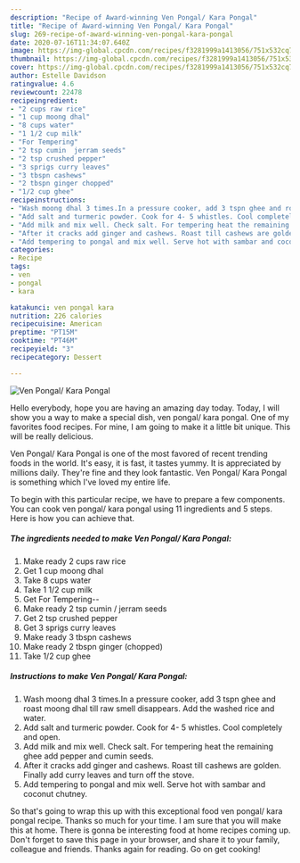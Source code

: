 ```yaml
---
description: "Recipe of Award-winning Ven Pongal/ Kara Pongal"
title: "Recipe of Award-winning Ven Pongal/ Kara Pongal"
slug: 269-recipe-of-award-winning-ven-pongal-kara-pongal
date: 2020-07-16T11:34:07.640Z
image: https://img-global.cpcdn.com/recipes/f3281999a1413056/751x532cq70/ven-pongal-kara-pongal-recipe-main-photo.jpg
thumbnail: https://img-global.cpcdn.com/recipes/f3281999a1413056/751x532cq70/ven-pongal-kara-pongal-recipe-main-photo.jpg
cover: https://img-global.cpcdn.com/recipes/f3281999a1413056/751x532cq70/ven-pongal-kara-pongal-recipe-main-photo.jpg
author: Estelle Davidson
ratingvalue: 4.6
reviewcount: 22478
recipeingredient:
- "2 cups raw rice"
- "1 cup moong dhal"
- "8 cups water"
- "1 1/2 cup milk"
- "For Tempering"
- "2 tsp cumin  jerram seeds"
- "2 tsp crushed pepper"
- "3 sprigs curry leaves"
- "3 tbspn cashews"
- "2 tbspn ginger chopped"
- "1/2 cup ghee"
recipeinstructions:
- "Wash moong dhal 3 times.In a pressure cooker, add 3 tspn ghee and roast moong dhal till raw smell disappears. Add the washed rice and water."
- "Add salt and turmeric powder. Cook for 4- 5 whistles. Cool completely and open."
- "Add milk and mix well. Check salt. For tempering heat the remaining ghee add pepper and cumin seeds."
- "After it cracks add ginger and cashews. Roast till cashews are golden. Finally add curry leaves and turn off the stove."
- "Add tempering to pongal and mix well. Serve hot with sambar and coconut chutney."
categories:
- Recipe
tags:
- ven
- pongal
- kara

katakunci: ven pongal kara 
nutrition: 226 calories
recipecuisine: American
preptime: "PT15M"
cooktime: "PT46M"
recipeyield: "3"
recipecategory: Dessert

---
```



![Ven Pongal/ Kara Pongal](https://img-global.cpcdn.com/recipes/f3281999a1413056/751x532cq70/ven-pongal-kara-pongal-recipe-main-photo.jpg)

Hello everybody, hope you are having an amazing day today. Today, I will show you a way to make a special dish, ven pongal/ kara pongal. One of my favorites food recipes. For mine, I am going to make it a little bit unique. This will be really delicious.

Ven Pongal/ Kara Pongal is one of the most favored of recent trending foods in the world. It's easy, it is fast, it tastes yummy. It is appreciated by millions daily. They're fine and they look fantastic. Ven Pongal/ Kara Pongal is something which I've loved my entire life.




To begin with this particular recipe, we have to prepare a few components. You can cook ven pongal/ kara pongal using 11 ingredients and 5 steps. Here is how you can achieve that.

<!--inarticleads1-->

##### The ingredients needed to make Ven Pongal/ Kara Pongal:

1. Make ready 2 cups raw rice
1. Get 1 cup moong dhal
1. Take 8 cups water
1. Take 1 1/2 cup milk
1. Get For Tempering--
1. Make ready 2 tsp cumin / jerram seeds
1. Get 2 tsp crushed pepper
1. Get 3 sprigs curry leaves
1. Make ready 3 tbspn cashews
1. Make ready 2 tbspn ginger (chopped)
1. Take 1/2 cup ghee




<!--inarticleads2-->

##### Instructions to make Ven Pongal/ Kara Pongal:

1. Wash moong dhal 3 times.In a pressure cooker, add 3 tspn ghee and roast moong dhal till raw smell disappears. Add the washed rice and water.
1. Add salt and turmeric powder. Cook for 4- 5 whistles. Cool completely and open.
1. Add milk and mix well. Check salt. For tempering heat the remaining ghee add pepper and cumin seeds.
1. After it cracks add ginger and cashews. Roast till cashews are golden. Finally add curry leaves and turn off the stove.
1. Add tempering to pongal and mix well. Serve hot with sambar and coconut chutney.




So that's going to wrap this up with this exceptional food ven pongal/ kara pongal recipe. Thanks so much for your time. I am sure that you will make this at home. There is gonna be interesting food at home recipes coming up. Don't forget to save this page in your browser, and share it to your family, colleague and friends. Thanks again for reading. Go on get cooking!
